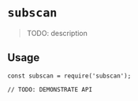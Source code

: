 # `subscan`

> TODO: description

## Usage

```
const subscan = require('subscan');

// TODO: DEMONSTRATE API
```
